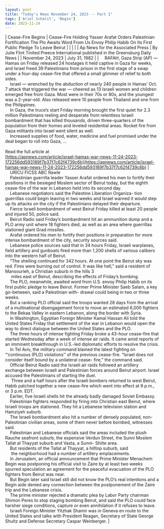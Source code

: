 ```yaml
---
layout: post
title: "Today's News November 24, 2023 -- Part 1"
tags: ['Ariel Schalit', 'Begin']
date: 2023-11-24
---
```


| Cease-Fire Begins | Cease-Fire Holding   Yasser Arafat Orders Palestinian Fortification   The Plo Awaits Word From Us Envoy Philip Habib  On Its First Public Pledge To Leave Beirut |
|  |  |
| Ap News for the Associated Press | By Julie Flint Tinited Preece International published in the Greensburg Daily News |
| November 24, 2023 | July 31, 1982 |
| &nbsp;&nbsp;&nbsp;&nbsp;RAFAH, Gaza Strip (AP) — Hamas on Friday released 24 hostages it held captive in Gaza for weeks, and Israel freed 39 Palestinians from prison in the first stage of a swap under a four-day cease-fire that offered a small glimmer of relief to both sides.<br>&nbsp;&nbsp;&nbsp;&nbsp;Israel — wrenched by the abduction of nearly 240 people in Hamas’ Oct. 7 attack that triggered the war — cheered as 13 Israeli women and children emerged free from Gaza. Most were in their 70s or 80s, and the youngest was a 2-year-old. Also released were 10 people from Thailand and one from the Philippines.<br>&nbsp;&nbsp;&nbsp;&nbsp;In Gaza, the truce’s start Friday morning brought the first quiet for 2.3 million Palestinians reeling and desperate from relentless Israeli bombardment that has killed thousands, driven three-quarters of the population from their homes and leveled residential areas. Rocket fire from Gaza militants into Israel went silent as well.<br>&nbsp;&nbsp;&nbsp;&nbsp;Increased supplies of food, water, medicine and fuel promised under the deal began to roll into Gaza,  ...<br><br>Read the full article at<br>[https://apnews.com/article/israel-hamas-war-news-11-24-2023-172256dd593189f7b37f7c62f4739c6b](https://apnews.com/article/israel-hamas-war-news-11-24-2023-172256dd593189f7b37f7c62f4739c6b) | &nbsp;&nbsp;&nbsp;&nbsp;URICU FICSS ABC Rawle<br>&nbsp;&nbsp;&nbsp;&nbsp;Palestinian guerrilla leader Yasser Arafat ordered his men to fortify their positions in the besieged Moslem sector of Beirut today, but the eighth cease-fire of the war in Lebanon held into its second day.<br>&nbsp;&nbsp;&nbsp;&nbsp;Lebanese negotiators said the Palestine Liberation Organiza- tion guerrillas could begin leaving in two weeks and Israel warned it would step up its attacks on the city if the Palestinians delayed their departure.<br>&nbsp;&nbsp;&nbsp;&nbsp;Fierce Israeli bombardment of west Beirut Friday killed at least 20 people and injured 50, police said.<br>&nbsp;&nbsp;&nbsp;&nbsp;Beirut Radio said Friday’s bombardment hit an ammunition dump and a PLO army unit where 18 fighters died, as well as an area where guerrillas stationed giant Grad missiles.<br>&nbsp;&nbsp;&nbsp;&nbsp;Arafat ordered his men to fortify their positions in preparation for more intense bombardment of the city, security sources said.<br>&nbsp;&nbsp;&nbsp;&nbsp;Lebanese police sources said that in 34 hours Friday, Israeli warplanes, field artillery and gunboats fired more than 1,200 shells of various calibers into the western half of Beirut.<br>&nbsp;&nbsp;&nbsp;&nbsp;“The shelling continued for 342 hours. At one point the Beirut sky was red. Fires were burning out of control. It was like hell,” said a resident of Mansourieh, a Christian suburb in the hills 3<br>&nbsp;&nbsp;&nbsp;&nbsp; miles east of Beirut, describing the effects of Friday’s bombing.<br>&nbsp;&nbsp;&nbsp;&nbsp;The PLO, meanwhile, awaited word from U.S. envoy Philip Habib on its first public pledge to leave Beirut. Former Prime Minister Saeb Salam, a key go-between, said a Palestinian with- drawal could being in two or three weeks.<br>&nbsp;&nbsp;&nbsp;&nbsp;But a ranking PLO official said the troops wanted 28 days from the arrival of a multinational disengagement force to move an estimated 6,000 fighters to the Bekaa Valley in eastern Lebanon, along the border with Syria.<br>&nbsp;&nbsp;&nbsp;&nbsp;In Washington, Egyptian Foreign Minister Kamal Hassan Ali told the United States Friday that settlement of the war in Lebanon would open the way to direct dialogue between the United States and the PLO.<br>&nbsp;&nbsp;&nbsp;&nbsp;The three hours of intense fighting Friday broke a 43-hour cease-fire that started Wednesday after a week of intense air raids. It came amid reports of an imminent breakthrough in U.S.-led diplomatic efforts to resolve the crisis.<br>&nbsp;&nbsp;&nbsp;&nbsp;In Tel Aviv, the military command blamed the latest fighting on “‘continuous (PLO) violations’’ of the previous cease-fire. “Israel does not consider itself bound by a unilateral cease- fire,” the command said.<br>&nbsp;&nbsp;&nbsp;&nbsp;Official Beirut Radio said the Israeli air raids followed an artillery exchange between Israeli and Palestinian forces around Beirut airport. Israel accused the Palestinians of starting the duel.<br>&nbsp;&nbsp;&nbsp;&nbsp; Three and a half hours after the Israeli bombers returned to west Beirut, Habib patched together a new cease-fire which went into effect at 9 p.m., or 3 p.m. EDT.<br>&nbsp;&nbsp;&nbsp;&nbsp;Earlier, five Israeli shells hit the already badly damaged Soviet Embassy.<br>&nbsp;&nbsp;&nbsp;&nbsp;Palestinian fighters responded by firing into Christian east Beirut, where Israeli troops are stationed. They hit a Lebanese television station and Hamziyeh suburb.<br>&nbsp;&nbsp;&nbsp;&nbsp;The Israeli bombardment also hit a number of densely populated, non-Palestinian civilian areas, some of them never before bombed, witnesses said.<br>&nbsp;&nbsp;&nbsp;&nbsp;Palestinian and Lebanese officials said the areas included the plush Rauche seafront suburb, the expensive Verdun Street, the Sunni Moslem Tallat al Thayyat suburb and Vasta, a Sunni- Shiite area.<br>&nbsp;&nbsp;&nbsp;&nbsp;But residents of the Tallat al Thayyat, a hilltop suburb, said<br>&nbsp;&nbsp;&nbsp;&nbsp; the neighborhood had a number of artillery emplacements.<br>&nbsp;&nbsp;&nbsp;&nbsp;In Jerusalem, an official announcement that Prime Minister Menachem Begin was postponing his official visit to Zaire by at least two weeks spurred speculation an agreement for the peaceful evacuation of the PLO fighters from Beirut was near.<br>&nbsp;&nbsp;&nbsp;&nbsp;But Begin later said Israel still did not know the PLO’s real intentions and a Begin aide denied any connection between the postponement of the Zaire trip and the Lebanese crisis.<br>&nbsp;&nbsp;&nbsp;&nbsp;The prime minister rejected a dramatic plea by Labor Party chairman Shimon Peres to stop staging bombing Beirut, and said the PLO could face harsher siege conditions, capture or even annihilation if it refuses to leave.<br>&nbsp;&nbsp;&nbsp;&nbsp;Israeli Foreign Minister Yitzhak Shamir was in Geneva en route to the United States and talks with President Reagan, Secretary of State George Shultz and Defense Secretary Caspar Weinberger.  |